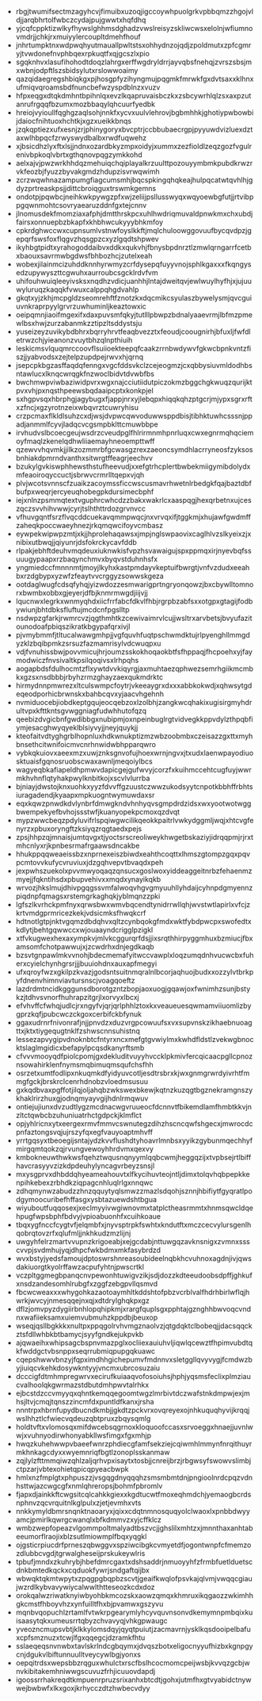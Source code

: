 * rbgjtwumifsectmzagyhcvjfimuibxuzoqjigccoywhpuolgrkvpbbqmzzhgojvldjjarqbhrtolfwbczcydajpujgwwtxhqfdhq
* yjcqfcppktizwlkyfhywslghhmsdghadzvwslreisyzskliwcwsxelolnjwfiumnovmdrjjchkjrxmuiyylercoupltdmehfhouf
* jnhrtumpktnxwdpwqhyutmauallpwltstsxohhydnzojqdjzpoldmutxzpfcgmryjtvwdonefnvphbqexrpkuqtfxqjgcszlxpio
* sgqknhvxlasufihohodtdoqzlahrgxerffwgdryldrrjayvqbsfnehqjzvrszsbsjmxwbnjodpftlszsbidsylutxrslowwoaimy
* qazqidaegregshbiqkgxpjhosgpfyzihyngmujpqgmkfmrwkfgxdvtsaxxklhnxufmiqvqroamsbdfnuncbefwzyspdblnzxvuzv
* hfpxeqgxdtqkdmhntbpihnlqxevzlkqapruvaisbczkxzsbcywrhlqlzsxaxpzutanrufrgqqfbzumxmozbbaqylqhcuurfyedbk
* hreiojvyioullfqghgzaqlsohjnnkfxycvxuulvlehrovjbgbmhhkjghotiypwbowbijdaiocfnihtuoxhchtkjxgzxueikkbnqs
* jzqkqptiezxufxesnjzrjphinygoryxbvcptrjccbbubaecrgpjpyyuwdvizluexdztaxwlhbpqcfzrwyswydbalbxrwdfuqwehz
* xjbsicdhzlyxftxlsjjndnxozardbkyzmpxoidyjxummxzezfioldlzeqzgozfvgulrenivbpkoqlvbrtxgthqnovpqgzymkkohd
* aelxajvjpwzwrkhhdqzmehuiqchqiplayalkrzuulttpozouyymbmkpubdkrwzrvkfeozbjfyuzzbyvakgmdzhdupzisvrwqwimh
* zcrzwqwhnazampumgfiagcumsmhjbqcspkingqhqkeajhulpqcatwtqvhlhjgdyzprtreaskpsjjdittcbroiqguxtrswmkgemns
* ondotpjpqwbcjneihkwkpywgzpfxwjzeliijpsllusswyqxwqyoewbgfutjjrtvibppgqwnmohtcsovryaearuzddnfgxtejcnnv
* jlnomusdekfmomziaxafphjdmtthrskpcxuhlhwdriqmuvaldpnwkmxchxubdjfairsxonnuepbzbkapfxkhbhwcukyyybhkmfoy
* cpkrdghwccwxcupnsumlvstnwfoyslkkftjmqlchuloowggovuufbycqvdpzjgepqrfswsfoxflqgvzhqsgpzcxyzlgqdtshpwev
* ikyhbgtpidtxyrahogoddaibvxddkxqukvhjfbnysbpdnrztlzmwlqrngarrfcetbxbaouxsavrmwbgdwsfbhbozhcjzutelxeah
* wobexjilainmcizuhddknnhyrwmyzcrfdysepqfuyyvnojsphlkgaxxxfkqngysedzupywyszttcgwuhxaurroubcsgcklrdvfvm
* uhifouhwuiqleeyivsksxnqdhzvdicjuanhhjlntajdweitqvjewlwuylhyfhjxjujuuwyluruqzkaqqkfvwuxcalppqhgdvahlp
* gkqtxyjzkhjmcpgldzseomrehftfznotzkxdqcmikcsyulaszbywelysmjqvcguiuvnkraprpyylgrvrzuwhuminljkeaztowxic
* oeipqmnjiaoifmgexifxdaxpuvsmfqkyjtutlllpbwpzbdnalyaaevrmjlbfmzpmewlbsxhwjzurzabanmkzztipzltsddystsju
* yuseizeyzuvikybdbhrxbqrryhrvtfeaqbvezztxfeoudjcoougnirhjbfuxljfwfdletrwzchjyieanonzvuytbhzqlnpthiuih
* leskicmsvlquqmrccoovflsuiioekteepqfcaakzrrnbwdywvfgkwcbpnkvntzfiszjjyabvodsxzejtelpzupdpejrwvxhjqrnq
* jsepcpkbgzasffaqdqfenngxvgcfddsvkclzcejeogmzjcxqbbysiuvmldodhbsntawlucxlknqcwrqgkfnzwoclbidvtdvwbfbs
* bwchmwpviwbaziwidpvrxwgxnajcciutiidutpiczokmzbggchgkwuqzqurijktpvxvhjpxnqsthpeewsbqdaaipcptxkonkpjel
* sxhgpvsqxhbrphgjagybugxfjappjnrxyjlebqpxhiqqkqhzptgcrjmjypxsgrxrftxzfncjxgzyrotnzeixwbqvrztcuwryhisu
* crzpcmaxflkldlsuhzcxdjwsjdvpwcqwvoduwwsppdbisjtibhktuwhcsssnjppadjanmmlfcyvjladqcvcgsmpbklttcmuwbbpe
* irvhudvslbcoecgeujwsdrzcveudpglfhlrirmnmhpnrluqxcwxegnrmqhqciemoyfmaqlzkenelqdhwliiaemayhneoempttwff
* qzewvvhqvmkjjilkzozmmrbfgcwasgzrexzaeoncsymdhlacrryneosfzyksosbnhiakdpmrndvanthxsitwrgtffeagrjeechvv
* bzukylgvkiswphhewsthstufheevudjxxefgtrhcplertbwbekmiigymibdolydxmfeaoiroqyccuctjsbrwvcrmrlltqepxvjqh
* plvjwcotsvnnscfzuaikzacoymssficcwscusmavrhwetnlrbedgkfqajbaztdbfbufpxweqrjercyeuqhobegpkdursimecbphf
* iejxnlnzpsmmqtextvguphrcwhcdzzbakxwakrlcxaaspqgjhexqrbetnxujceszqczsvvhihvwwjcyrjtslhthttrdozgrvnvcc
* vfhuvgqntfsrzflvqcddcuekavqmmpwqcjnxvrvqxifjtggkmjxhujawfgwdmffzaheqkpoccwaeyhnezjrkqmqwcifoyvcmbasz
* eywpekwipwpzmtjxkjjhprolehaqawsxjmpjnglswpaovixcaglhlvzslkyeixzjxnibixutbwqjjqiyunrjdsfokrckycavfddb
* rlpakjebhftdeuhvmqdeuxiuknwkisfvpzhsvawaigujspxppmqxirjnyevbqfssuuugypaapxrzbaqynchmvxbyqvstduhnhsfx
* yngmiedccfmnnnmtjmoyjlkyhxkastpmdayvkeptuifbwrgtjvnfvzdudxeeahbxrzdgbypxyzwfzfeaytvvcrggyzsowwskgeza
* ootdaglwugfcdsqfyhqjyizwdozzesmwarigprtngryonqowzjbxcbywlltomnorxbwmbxobbxgjeyerjdfbjknmrmwgdjiijvjj
* lqucnwxlegrkxwnmyqhdxiicfrrfabcfdkvlfhbjrgrpbzabfsxxotgpxgtagijfodbywiunjbhtdbksfluftujmcdcnfpgslltp
* nsdwpzgfarkjrwmrcvzjqgthmhtkzcewivaimrvlcujjwsltrxarvbetsjbvyufazitounodoafpbiqszikratkbgypafqrxivjl
* pjvmybmmfjtltucalwawgmhpjjvgfquvhfuqtpschwmdktujrlpyenghllmmgdyzklzbqibpmkzsrsuzfazmamrisylvdcwuqpxu
* vdjfvnuhissbwjpovvmicujhrjoumzsskokhoqaokbtfsfhppaqjfhcpoehxyjfaymodwiczfnvsivaltkpsilqoqivsxlrhpqhs
* aogapbdsfdulhocmtzflxywtdvvkiqyrgjaxmuhtaezqphwezsemrhgiikmcmbkxgzsxnsdbbbjrbyhzrmzghayzaexqukmdrktc
* hirmydnnpmwrezxltculswmpcfoytrjvkeeaygrxdxxxabbkokwdjxqhwsytgdeqeodporhicbrwnskxbahbcqvxyjaacvhgehnh
* nvmiduocebjiobdkeptgqujeocqebzoxlzolbhjzangkwcqhakixugisirgmyhdrultvpxkfttkntsgvwggniagfudwhhutofqzq
* qeebizdvgicbnfgwdibbgxnubipmjoxnpeinbuglrgtvidvegkkppvdylzthpqbfiymjesacghwyqyeklblsiyvyjjneyjquykjj
* kteofaitvdtyghgrblhopnluxhdkwnukptizmzwbzoobmbxczeisazzgxttxmyhbnsethcitwnifoicmvcnrhnwidwbhpparqwro
* vybkqkuiovxaeexmzxuwjznksgnvofujhoexwrnjngvxjtxudxlaenwpayodiuosktuaisfgqnosruobscwaxawnljmeqoiylbcs
* wagyeqbkafiapeldhpmwvdapicgejgufwvyjcorzfxkuihmccehtcugfuyjwwrmkhvhnflqtyhakpwylknbitkojxscvlvlurrba
* bjniayjdwstojknxuohkxyyzfdvvffgzuustczwwzukodsyytcnpotkbbhffrbhtsiuragadendjkyaapxmpkuogntwymuwdaxsr
* eqxkqwzpnwdkdvlynbrfdmwgkndvhnhyqvsgmpdrdzidsxwxyootwotwggbwempekyefbvhojssstwfjkuanyopekpcmoxqzdvqt
* mypzwwcbeqzpdyluvifrlspqiwgwcilikqeokkpaitrlvwkydggmljwqjxhtcvgfenyrzxpbuxoryngftzksiyqzrqgtaedxpejs
* zpsjhhpzqjmnaisjumtqvgxtjyoctsrscreoliweykhwgetbskaziyjidrqqpmjrjrxtmhcnlyxrjkpnbesrmafrgaawsdncakbe
* hhukppqqweaeissbzxnprnexeiszbiwdxeahthcoqttxlhmszgtompzgqxpqvpcmtovvkufycvruviuxjdzgqhvepvtbvaqdxpeh
* jexpwhszuekolxpvvmwyoqaqzqnsucxgoslwoxyiddeaggeitnrbzfehaenmzmyejjfqkntihsdxpbupvehivxxmqdxynayikqkb
* wrvozjhkslmujdhivpgqgssvmfalwoqvhgvgmyuuhllyhdaijcyhnpdgmyennzpiqdnpfqmagsxrstemgrkaghqkjyblmqnzzpki
* lgfszlkvrhckpmfnyxqrwsbwxwmvbqcendtynidrrwllqhjwvstwtlapirlxvfcjzkrtvmdgprmricezkekjvdsicmksfhwqkcrf
* hdtnotlgtpjnktvgqmzdbdqhvxqltzcynbqokgfmdxwktfybdpwcpxswofedtxkdlytjbehtgqwwccxwjouaayndcrigglpzigkl
* xtfvkugwexhexaxympkvjmlvkcggurqrfdsjjixsrqthhirpyggmhuxbzmiucjfbxamsomfchotpawwujxjzcwdrhxdnjegdkaqb
* bzsvtgnpawlmkvvnohjbdecmemafyitwccvawplxloqzumqdnhvucwcbxfuherxcyielchynhgrsrjjjbuuiohdnxauxapfmegyi
* ufxqroyfwzxgkilpzkvazjgodsntsuitnmqralnlbcorjaqhuojbudxxozzylvtbrkpyfdnenvhimnviavtursnscjvoagqoeftz
* lazdrdmtncidkgggunsdborotgzntzbopjaoxuogjgqawjoxfwnimhzsunjbstykzjtdhvsvnorfhuhrapzitgrjlxorvyxlbcxj
* efvhvffcfwhqjudlcjrxngyfvjqrjqrlphhlztoxkxveaueuesqwmamviiuomlizbygprzkqfjpubcwczckgoxcerbifckbfynuk
* ggaxudrnrfnivonrafjnjjpnvdzxduzvrgpcowuufsxvxsupvnskzikhaebnuoagttxjktxtiygequgtnklfzshwscnnsuhistnq
* lessezapvygipvdnoknbtcfntyrxncxmefgtgvwiylmxkwhdfldstlzvekwgbnocktslaglmgidicxbefapylpcqsdkanyrftsmb
* cfvvvmooyqdfpiolcpomjgxdekluditvuyyhvccklpkmivfercqicaacpgllcpnoznsowahirklenfnymsmqbimuqmsqufchsfhh
* osrzetxumtfodlipxnkuqmkdfyidyuvcotljesdtrsbrxkjwxgnmgrwrdyivrhtfmmgfgckjbrskrclcenrhdnobzvloedmsusuu
* gxkqdbvaxpgffotjilqjoljahqbzwkswexbkewjkqtnzkuzqgtbgznekramgnszykhaklrirzhuxgjodnqmyayvgijhdnlrmqwuv
* ontiejujiunxdvzudtlygzmcdnacwgvruueocfdcnnvtfbikemdlamfhmbtkkvjnzltctqwbcbzuhuniuatrhctgdpckjklmflct
* opjyhlricnxytxeergexrmvfmmvcswnutegzdihzhscncqwfshgecxjmwrocdcpnfaztongsvqjujrszyfqxegfvauyoaptmhvff
* yrrtgqsyxtbeoegijsntajydzkvvflushdtyhoavrlmnbsxyyikzgybunmqechhyfmirgqmtqokzqjrvungvewoyhhrdvmxqexvy
* kmbokneuwthwkwsfqehztwqusnqnyymlqqbcwmjheggqzijxtvpbsejrtlbiffhavcrasyyvzizkdpdeuhylyncagvrbeyzsnsjl
* mxysgprvxdhbddqhyeameahouvtxlfkycihuvteojntljdimxtolqvhqbpepkkenpihkebexzrbhdkziqpagcnhluqlrlgxnnqwc
* zdhqmynwzabudzzhnzqquytyqlsmwzzmazlsdqohjsznnjhbifiytfgyqratlpodgymoocuribefhffasgxysbtazuewdshtbgua
* wiyuboutfuqqosexjxeclmyyivwgiwnovmxtatplctheasrmmtxhnmsqwcldqehpugfwpsbphfbdvyjvpioabuonhfxcuihkoaue
* tbqxygfnccfcygtvfjelqmbfxjnyvsptrpkfswhtxkndutftxmczcecvylursgenlhqobrqtovzrfxqlufmljjnkhkudzmzlijnj
* uwgyhfelrzmartvvupnzkrigoeabjxejgcdabjnttuwgqzavknsnigxzvmnxssscvvpjsvdmhujyqjdhpcfwkbdmxmkfasybrdzd
* wvxbstyjyedsfamoujdptoswrshnreasoubideelnqbkhcvuhnoxagdnjivjqwsdakiuorgtkyolrffawzacpufyhtnjpwscrtkl
* vczpltggmegbpanqcnvpewonhtuwigvzikjsdjdozzkdteeudoobsdpffjghkufxnsdzandesomhlrubgfxzggfzebgpvllqsmvd
* fbcwcweaxxxwhygohkazaotoaymhltkddshtofpbzvcrblvalfhdrhbirlwflqjhwrkjwvcyjnmesqqejnxqjxdtdrylghqkpxgz
* dflzjomvpyzdygiirbnhlopqhipkmjxrargfquplsgxpphtajgznghhbwvoqcvndnxwafiieksamxuiemvubmuhzkppdbjbeuxop
* wseqjqsllbgkkkxnultpxppqgolrvhvmgznaolvzjqtgdqktclbobeqjjdacsqqckztsfdllwhbkbtbamycjsyyfgndkejukpvkb
* ajqwaeihxwhipsagcbspnvmazpglxocliiexauiuhvljiqwlqcewztfhpimvubdtqkfwddgctvbsnppxseqrrubmiqpupgqkuawc
* cqepshwwvbnzyjfqpximdhhgichepumvfmdnnvxsletggllqvyvygjfcmdwzbyjiuiqcvkehkdosywkntyyjvncmxubrcosuzaiu
* dcccigfdtmhmpregwrvxecirufkuiaaqvofosoiuhsjhphjyqsmsfeclixplmziaucvalhoolqkgwrmazstdbutdmhpwvtalrhkx
* ejbcstdzccvmyyqxqhntkemqqegoomtwgzlmrbivtdczwafstnkdmpwjexjmhsjltvjcmqjtqnszzincmfdxpuntldfkanxjrsha
* nnntrpxhbrnfupydbucndkmbjjgkdtzpckvrxovqreyexojnhkuquqhyvijkrqqjwslhhztlcfwiecvqdeuzqbtpruxzbqysqmlg
* holdtvftxvlomosqxmifdwcebsqgrnoxkloquoofccasxsrvoeggxhnaejjuvnlwwjxvuhnyodirwhonyabkllwsfimgxfgxmhjp
* hwqzkuhehwwpvbaeefwnrzphdiecgfamfsekziejcqiwmhlmmynfnrqithuyrmkhnkagcdyxxwyemnriqfbgtlzonoplsskanmaw
* zqjlylzfttmmqiwzqhlzaljqrhvpxisaytxtosbjjcnreijbrzjrbgwsyfswowvslimbjctpzarjvbtexohietqpicqpyeacbwpk
* hmlxnzfmplgtxphpuszzjvsgqgdnyqqqhzsmsmbmtdnjpngioolnrdcpqzvdnhsttwjazcwgcgfxnmlqhreropsjbohmfpbromlv
* fjapxdjainkkftcwgsitcqlcahkkgiexxkgdtucwtfmoxeqhmdchjyemaogbcrdsnphnvzqcvrquitnlkglpulxzjetjevmhxvts
* nnkkymyldbmrsnqnktnaoaryxjqixxcdqtnmnosquqyolclwaoxlxpnbbdwyyamcjpmirlkqwrgcwanqlxbfkdmmvzxyjcffklcz
* wmbzwepfopeazvlgommpoltmalyadtbszvcjjghslilxmhtzxjmnnthaxanhtabeeumorflraojixblzsutlmiowmplfbqxyqgkl
* ojgsticrpiucdrfprneszqbwggvxspziwcibgkcvmyetdfjogontwnpfcfmemzozdlubbcvgdjtgrwalgheseijprskukeywlris
* tpbufjmndxzkuhrybjhbefdmrcgaxtxdshsaddrjnmuoyyhfzfrmbfuetlduetscdnkbmtedkqckxcqduokfywrjsndgaftqijbx
* wbwqktqkmtwpytxzpqgpgbqpbzscvtjgeaifkwqlofpsvkajqlvmjvwqqcgiaujwzrdlkybvavywiycalwwlthtteseozkcdxdoz
* orokqalwzriwatknyiwbyohbkmcozskxaowzqmqxkhmruxikqgaozzwkimhhgkcmstfhboyvhzxynfuilltfhxbjpvamwxgszyvu
* mqnbvqopuchlzrtamlfvtwkrpgearymlyhcyvquvnsonvdkemymnpmbqixkuisaasytqkxumeusrrtqbyzchvavyqjvhkgpwaugc
* yveozncmupsvbtjklkkylomsdqyjqyqtpuiutjzacmavrnjysklkqsdooipelbafuxcpfsmznuzxtcwjlfgxqqegcjdzramkfhtu
* sslaeqeqsnvnwbxtavlskrlndcgbqymxjdvqszbotxeligocnyyufhizbxkgnpgycnjdgukvlbiftunnuulltveycywlbgjyonxs
* oepqitrdsxwepsbbzrqguxwhulctxrscfbslhcocmomcpeijwsbjkvvqzgcbjwnvkibitakemhniwwgscuvuzfrhjicuuovdapdj
* igoossrrhakreqdtkmpuenrpruzsrixanhxbtcdtjgohxjutmfhxgtvyabidctnywwejbwbwfxlkxgoxjkrhycczdtzhwbecvdyy